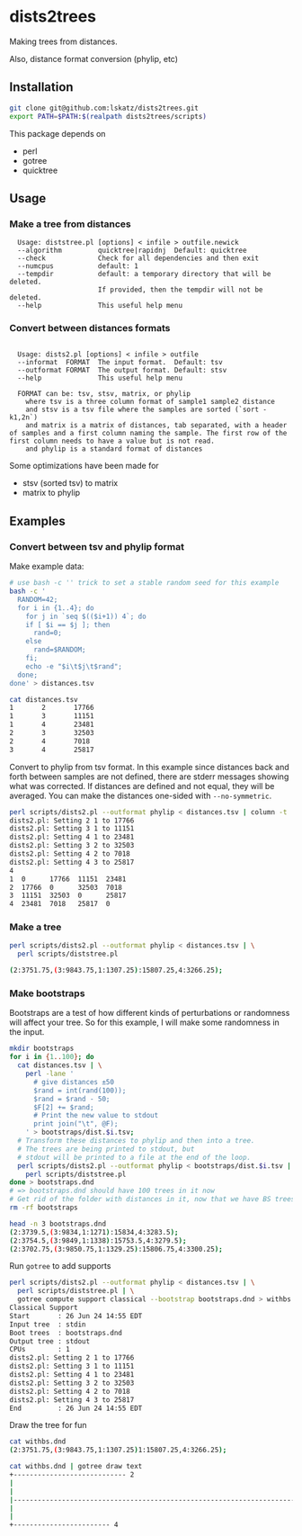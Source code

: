 # dists2trees

Making trees from distances.

Also, distance format conversion (phylip, etc)

## Installation

```bash
git clone git@github.com:lskatz/dists2trees.git
export PATH=$PATH:$(realpath dists2trees/scripts)
```

This package depends on

* perl
* gotree
* quicktree

## Usage

### Make a tree from distances

```text
  Usage: diststree.pl [options] < infile > outfile.newick
  --algorithm         quicktree|rapidnj  Default: quicktree
  --check             Check for all dependencies and then exit
  --numcpus           default: 1
  --tempdir           default: a temporary directory that will be deleted.
                      If provided, then the tempdir will not be deleted.
  --help              This useful help menu
```

### Convert between distances formats

```text

  Usage: dists2.pl [options] < infile > outfile
  --informat  FORMAT  The input format.  Default: tsv
  --outformat FORMAT  The output format. Default: stsv
  --help              This useful help menu

  FORMAT can be: tsv, stsv, matrix, or phylip
    where tsv is a three column format of sample1 sample2 distance
    and stsv is a tsv file where the samples are sorted (`sort -k1,2n`)
    and matrix is a matrix of distances, tab separated, with a header of samples and a first column naming the sample. The first row of the first column needs to have a value but is not read.
    and phylip is a standard format of distances
```

Some optimizations have been made for

* stsv (sorted tsv) to matrix
* matrix to phylip

## Examples

### Convert between tsv and phylip format

Make example data:

```bash
# use bash -c '' trick to set a stable random seed for this example
bash -c '
  RANDOM=42; 
  for i in {1..4}; do 
    for j in `seq $(($i+1)) 4`; do 
    if [ $i == $j ]; then 
      rand=0; 
    else 
      rand=$RANDOM; 
    fi; 
    echo -e "$i\t$j\t$rand"; 
  done; 
done' > distances.tsv

cat distances.tsv
1       2       17766
1       3       11151
1       4       23481
2       3       32503
2       4       7018
3       4       25817
```

Convert to phylip from tsv format.
In this example since distances back and forth between samples are not defined,
there are stderr messages showing what was corrected.
If distances are defined and not equal, they will be averaged.
You can make the distances one-sided with `--no-symmetric`.

```bash
perl scripts/dists2.pl --outformat phylip < distances.tsv | column -t
dists2.pl: Setting 2 1 to 17766
dists2.pl: Setting 3 1 to 11151
dists2.pl: Setting 4 1 to 23481
dists2.pl: Setting 3 2 to 32503
dists2.pl: Setting 4 2 to 7018
dists2.pl: Setting 4 3 to 25817
4
1  0      17766  11151  23481
2  17766  0      32503  7018
3  11151  32503  0      25817
4  23481  7018   25817  0
```

### Make a tree

```bash
perl scripts/dists2.pl --outformat phylip < distances.tsv | \
  perl scripts/diststree.pl 

(2:3751.75,(3:9843.75,1:1307.25):15807.25,4:3266.25);
```

### Make bootstraps

Bootstraps are a test of how different kinds of perturbations or randomness will affect your tree.
So for this example, I will make some randomness in the input.

```bash
mkdir bootstraps
for i in {1..100}; do
  cat distances.tsv | \
    perl -lane '
      # give distances ±50
      $rand = int(rand(100)); 
      $rand = $rand - 50;  
      $F[2] += $rand; 
      # Print the new value to stdout
      print join("\t", @F);
    ' > bootstraps/dist.$i.tsv; 
  # Transform these distances to phylip and then into a tree.
  # The trees are being printed to stdout, but
  # stdout will be printed to a file at the end of the loop.
  perl scripts/dists2.pl --outformat phylip < bootstraps/dist.$i.tsv | \
    perl scripts/diststree.pl 
done > bootstraps.dnd
# => bootstraps.dnd should have 100 trees in it now
# Get rid of the folder with distances in it, now that we have BS trees
rm -rf bootstraps

head -n 3 bootstraps.dnd 
(2:3739.5,(3:9834,1:1271):15834,4:3283.5);
(2:3754.5,(3:9849,1:1338):15753.5,4:3279.5);
(2:3702.75,(3:9850.75,1:1329.25):15806.75,4:3300.25);
```

Run `gotree` to add supports

```bash
perl scripts/dists2.pl --outformat phylip < distances.tsv | \
  perl scripts/diststree.pl | \
  gotree compute support classical --bootstrap bootstraps.dnd > withbs.dnd
Classical Support
Start       : 26 Jun 24 14:55 EDT
Input tree  : stdin
Boot trees  : bootstraps.dnd
Output tree : stdout
CPUs        : 1
dists2.pl: Setting 2 1 to 17766
dists2.pl: Setting 3 1 to 11151
dists2.pl: Setting 4 1 to 23481
dists2.pl: Setting 3 2 to 32503
dists2.pl: Setting 4 2 to 7018
dists2.pl: Setting 4 3 to 25817
End         : 26 Jun 24 14:55 EDT
```

Draw the tree for fun

```bash
cat withbs.dnd
(2:3751.75,(3:9843.75,1:1307.25)1:15807.25,4:3266.25);

cat withbs.dnd | gotree draw text
+---------------------------- 2                                                                                                                                                                                   
|                                                                                                                                                                                                                 
|                                                                                                                          +--------------------------------------------------------------------------- 3         
|--------------------------------------------------------------------------------------------------------------------------|                                                                                      
|                                                                                                                          +--------- 1                                                                           
|                                                                                                                                                                                                                 
+------------------------ 4             
```
